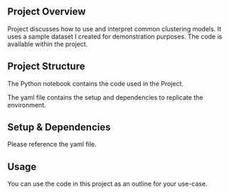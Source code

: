 ## Project Overview
Project discusses how to use and interpret common clustering models. It uses a sample dataset I created for demonstration purposes. The code is available within the project.
##  Project Structure
The Python notebook contains the code used in the Project.

The yaml file contains the setup and dependencies to replicate the environment.
## Setup & Dependencies
Please reference the yaml file.
## Usage
You can use the code in this project as an outline for your use-case.
